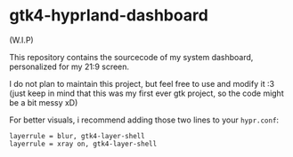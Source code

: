 # gtk4-hyprland-dashboard
(W.I.P)

This repository contains the sourcecode of my system dashboard, personalized for my 21:9 screen.

I do not plan to maintain this project, but feel free to use and modify it :3 
(just keep in mind that this was my first ever gtk project, so the code might be a bit messy xD)

For better visuals, i recommend adding those two lines to your `hypr.conf`:
```
layerrule = blur, gtk4-layer-shell
layerrule = xray on, gtk4-layer-shell

```